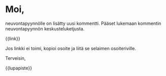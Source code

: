 # Moi,

neuvontapyynn&ouml;lle on lis&auml;tty uusi kommentti. P&auml;&auml;set lukemaan kommentin neuvontapyynn&ouml;n keskusteluketjusta.

{{link}}

Jos linkki ei toimi, kopioi osoite ja liit&auml; se selaimen osoiteriville.

Terveisin,

{{lupapiste}}
